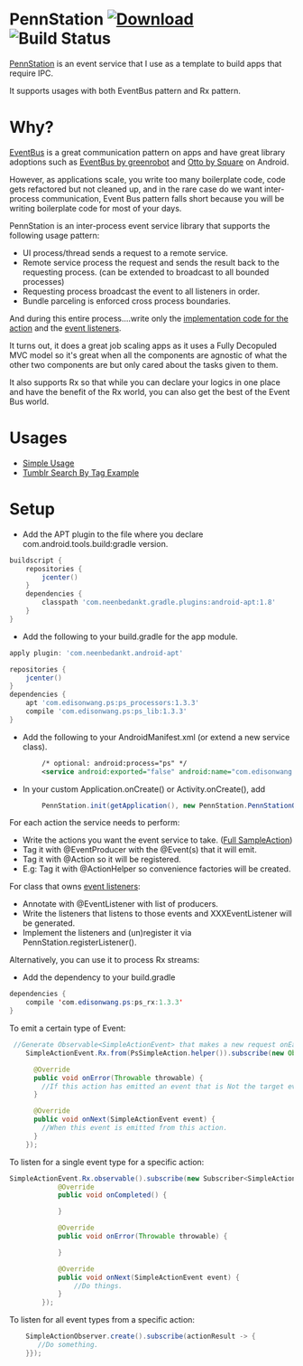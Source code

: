 # PennStation   [ ![Download](https://api.bintray.com/packages/edisonw/android/PennStation/images/download.svg) ](https://bintray.com/edisonw/android/PennStation/_latestVersion) ![Build Status](https://travis-ci.org/edisonw/PennStation.svg?branch=master)

[PennStation] is an event service that I use as a template to build apps that require IPC.

It supports usages with both EventBus pattern and Rx pattern. 

# Why?

[EventBus] is a great communication pattern on apps and have great library adoptions such as [EventBus by greenrobot] and [Otto by Square] on Android.

However, as applications scale, you write too many boilerplate code, code gets refactored but not cleaned up, and in the rare case do we want inter-process communication, Event Bus pattern falls short because you will be writing boilerplate code for most of your days.

PennStation is an inter-process event service library that supports the following usage pattern:

 * UI process/thread sends a request to a remote service. 
 * Remote service process the request and sends the result back to the requesting process. (can be extended to broadcast to all bounded processes)
 * Requesting process broadcast the event to all listeners in order. 
 * Bundle parceling is enforced cross process boundaries.

And during this entire process....write only the [implementation code for the action] and the [event listeners].

It turns out, it does a great job scaling apps as it uses a Fully Decopuled MVC model so it's great when all the components are agnostic of what the other two components are but only cared about the tasks given to them. 

It also supports Rx so that while you can declare your logics in one place and have the benefit of the Rx world, you can also get the best of the Event Bus world. 
 
# Usages

* [Simple Usage]
* [Tumblr Search By Tag Example]
 
# Setup

* Add the APT plugin to the file where you declare com.android.tools.build:gradle version. 
```gradle
buildscript {
    repositories {
        jcenter()
    }
    dependencies {
        classpath 'com.neenbedankt.gradle.plugins:android-apt:1.8'
    }
}
```

* Add the following to your build.gradle for the app module. 
```gradle
apply plugin: 'com.neenbedankt.android-apt'

repositories {
    jcenter()
}
dependencies {
    apt 'com.edisonwang.ps:ps_processors:1.3.3'
    compile 'com.edisonwang.ps:ps_lib:1.3.3'
}
```

* Add the following to your AndroidManifest.xml (or extend a new service class).
```xml
        /* optional: android:process="ps" */
        <service android:exported="false" android:name="com.edisonwang.ps.lib.EventService" /> 
```
* In your custom Application.onCreate() or Activity.onCreate(), add 
```java
        PennStation.init(getApplication(), new PennStation.PennStationOptions(EventService.class /* or extended class */ ));
```

For each action the service needs to perform: 

* Write the actions you want the event service to take. ([Full SampleAction])
* Tag it with @EventProducer with the @Event(s) that it will emit.
* Tag it with @Action so it will be registered.
* E.g: Tag it with @ActionHelper so convenience factories will be created.

For class that owns [event listeners]:

* Annotate with @EventListener with list of producers.
* Write the listeners that listens to those events and XXXEventListener will be generated.
* Implement the listeners and (un)register it via PennStation.registerListener().

Alternatively, you can use it to process Rx streams:
* Add the dependency to your build.gradle 
```java
dependencies {
    compile 'com.edisonwang.ps:ps_rx:1.3.3'
}
```

To emit a certain type of Event:
```java
 //Generate Observable<SimpleActionEvent> that makes a new request onEach.
    SimpleActionEvent.Rx.from(PsSimpleAction.helper()).subscribe(new Observer<SimpleActionEvent>() {

      @Override
      public void onError(Throwable throwable) {
        //If this action has emitted an event that is Not the target event but also an error. 
      }

      @Override
      public void onNext(SimpleActionEvent event) {
        //When this event is emitted from this action. 
      }
    });
```

To listen for a single event type for a specific action:
```java
SimpleActionEvent.Rx.observable().subscribe(new Subscriber<SimpleActionEvent>() {
            @Override
            public void onCompleted() {

            }

            @Override
            public void onError(Throwable throwable) {

            }

            @Override
            public void onNext(SimpleActionEvent event) {
                //Do things.
            }
        });
```

To listen for all event types from a specific action:
```java
    SimpleActionObserver.create().subscribe(actionResult -> {  
       //Do something.
    }});
```

[Simple Usage]: https://github.com/edisonw/PennStation/wiki/Simple-Usage
[Tumblr Search By Tag Example]: https://github.com/edisonw/PennStationTumblrDemo
[PennStation]: https://github.com/edisonw/Ipes
[EventBus]: https://github.com/google/guava/wiki/EventBusExplained
[Otto by Square]: http://square.github.io/otto/
[EventBus by greenrobot]: https://github.com/greenrobot/
[implementation code for the action]: https://github.com/edisonw/PennStation/blob/master/sample-app/src/main/java/com/edisonwang/ps/sample/SimpleAction.java
[event listeners]: https://github.com/edisonw/PennStation/blob/master/sample-app/src/main/java/com/edisonwang/ps/sample/SampleActivity.java
[Full SampleAction]: https://github.com/edisonw/PennStation/blob/master/sample-app/src/main/java/com/edisonwang/ps/sample/ComplicatedAction.java
